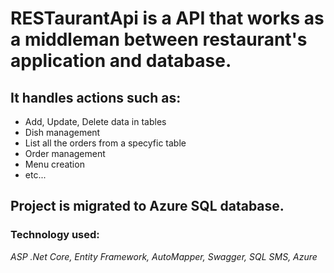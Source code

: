 # RESTaurantApi is a API that works as a middleman between restaurant's application and database.

## It handles actions such as:
<ul>
  <li>Add, Update, Delete data in tables</li>
  <li>Dish management</li>
  <li>List all the orders from a specyfic table</li>
  <li>Order management</li>
  <li>Menu creation</li>
  <li>etc...</li>
</ul>

## Project is migrated to Azure SQL database.

### Technology used:
<i>ASP .Net Core, Entity Framework, AutoMapper, Swagger, SQL SMS, Azure</i>
